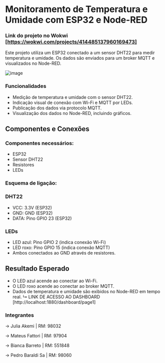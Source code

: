 # Monitoramento de Temperatura e Umidade com ESP32 e Node-RED
### Link do projeto no Wokwi [https://wokwi.com/projects/414485137960169473]
Este projeto utiliza um ESP32 conectado a um sensor DHT22 para medir temperatura e umidade. Os dados são enviados para um broker MQTT e visualizados no Node-RED.

![image](https://github.com/user-attachments/assets/9b22713c-2046-4b52-9851-80cabe1e9021)

### Funcionalidades
- Medição de temperatura e umidade com o sensor DHT22.
- Indicação visual de conexão com Wi-Fi e MQTT por LEDs.
- Publicação dos dados via protocolo MQTT.
- Visualização dos dados no Node-RED, incluindo gráficos.

## Componentes e Conexões
### Componentes necessários:
- ESP32
- Sensor DHT22
- Resistores
- LEDs
### Esquema de ligação:
### DHT22
- VCC: 3.3V (ESP32)
- GND: GND (ESP32)
- DATA: Pino GPIO 23 (ESP32)
### LEDs
- LED azul: Pino GPIO 2 (indica conexão Wi-Fi)
- LED roxo: Pino GPIO 15 (indica conexão MQTT)
- Ambos conectados ao GND através de resistores.






















## Resultado Esperado
- O LED azul acende ao conectar ao Wi-Fi.
- O LED roxo acende ao conectar ao broker MQTT.
- Dados de temperatura e umidade são exibidos no Node-RED em tempo real.
  ↳ LINK DE ACESSO AO DASHBOARD [http://localhost:1880/dashboard/page1]


### Integrantes
-> Julia Akemi | RM: 98032

-> Mateus Fattori | RM: 97904 

-> Bianca Barreto | RM: 551848

-> Pedro Baraldi Sa | RM: 98060
